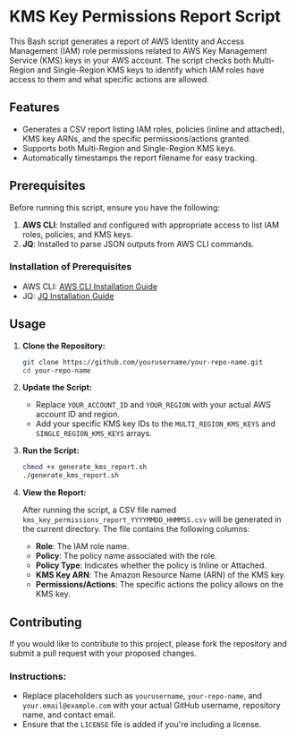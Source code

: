 # KMS Key Permissions Report Script

This Bash script generates a report of AWS Identity and Access Management (IAM) role permissions related to AWS Key Management Service (KMS) keys in your AWS account. The script checks both Multi-Region and Single-Region KMS keys to identify which IAM roles have access to them and what specific actions are allowed.

## Features

- Generates a CSV report listing IAM roles, policies (inline and attached), KMS key ARNs, and the specific permissions/actions granted.
- Supports both Multi-Region and Single-Region KMS keys.
- Automatically timestamps the report filename for easy tracking.

## Prerequisites

Before running this script, ensure you have the following:

1. **AWS CLI**: Installed and configured with appropriate access to list IAM roles, policies, and KMS keys.
2. **JQ**: Installed to parse JSON outputs from AWS CLI commands.

### Installation of Prerequisites

- AWS CLI: [AWS CLI Installation Guide](https://docs.aws.amazon.com/cli/latest/userguide/install-cliv2.html)
- JQ: [JQ Installation Guide](https://stedolan.github.io/jq/download/)

## Usage

1. **Clone the Repository:**

   ```bash
   git clone https://github.com/yourusername/your-repo-name.git
   cd your-repo-name
   ```

2. **Update the Script:**

   - Replace `YOUR_ACCOUNT_ID` and `YOUR_REGION` with your actual AWS account ID and region.
   - Add your specific KMS key IDs to the `MULTI_REGION_KMS_KEYS` and `SINGLE_REGION_KMS_KEYS` arrays.

3. **Run the Script:**

   ```bash
   chmod +x generate_kms_report.sh
   ./generate_kms_report.sh
   ```

4. **View the Report:**

   After running the script, a CSV file named `kms_key_permissions_report_YYYYMMDD_HHMMSS.csv` will be generated in the current directory. The file contains the following columns:

   - **Role**: The IAM role name.
   - **Policy**: The policy name associated with the role.
   - **Policy Type**: Indicates whether the policy is Inline or Attached.
   - **KMS Key ARN**: The Amazon Resource Name (ARN) of the KMS key.
   - **Permissions/Actions**: The specific actions the policy allows on the KMS key.

## Contributing

If you would like to contribute to this project, please fork the repository and submit a pull request with your proposed changes.

### Instructions:
- Replace placeholders such as `yourusername`, `your-repo-name`, and `your.email@example.com` with your actual GitHub username, repository name, and contact email.
- Ensure that the `LICENSE` file is added if you're including a license.
